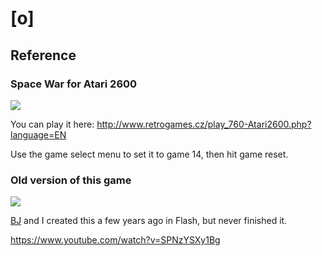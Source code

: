 # [o]

## Reference

### Space War for Atari 2600

![](https://media.giphy.com/media/1QkccEGd7tGFnu1th2/giphy.gif)

You can play it here: http://www.retrogames.cz/play_760-Atari2600.php?language=EN

Use the game select menu to set it to game 14, then hit game reset.

### Old version of this game

![](https://media.giphy.com/media/uk6h1FGapTZnG1L4KR/giphy.gif)

[BJ](https://github.com/bjftw) and I created this a few years ago in Flash, but never finished it.

https://www.youtube.com/watch?v=SPNzYSXy1Bg
